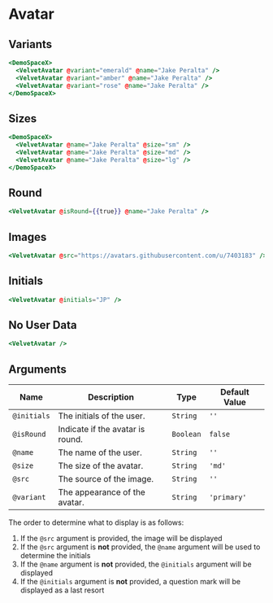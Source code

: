 # Avatar

## Variants

```hbs preview-template
<DemoSpaceX>
  <VelvetAvatar @variant="emerald" @name="Jake Peralta" />
  <VelvetAvatar @variant="amber" @name="Jake Peralta" />
  <VelvetAvatar @variant="rose" @name="Jake Peralta" />
</DemoSpaceX>
```

## Sizes

```hbs preview-template
<DemoSpaceX>
  <VelvetAvatar @name="Jake Peralta" @size="sm" />
  <VelvetAvatar @name="Jake Peralta" @size="md" />
  <VelvetAvatar @name="Jake Peralta" @size="lg" />
</DemoSpaceX>
```

## Round

```hbs preview-template
<VelvetAvatar @isRound={{true}} @name="Jake Peralta" />
```

## Images

```hbs preview-template
<VelvetAvatar @src="https://avatars.githubusercontent.com/u/7403183" />
```

## Initials

```hbs preview-template
<VelvetAvatar @initials="JP" />
```

## No User Data

```hbs preview-template
<VelvetAvatar />
```

## Arguments

| Name        | Description                      | Type      | Default Value |
| ----------- | -------------------------------- | --------- | ------------- |
| `@initials` | The initials of the user.        | `String`  | `''`          |
| `@isRound`  | Indicate if the avatar is round. | `Boolean` | `false`       |
| `@name`     | The name of the user.            | `String`  | `''`          |
| `@size`     | The size of the avatar.          | `String`  | `'md'`        |
| `@src`      | The source of the image.         | `String`  | `''`          |
| `@variant`  | The appearance of the avatar.    | `String`  | `'primary'`   |

The order to determine what to display is as follows:

1. If the `@src` argument is provided, the image will be displayed
1. If the `@src` argument is **not** provided, the `@name` argument will be used to determine the initials
1. If the `@name` argument is **not** provided, the `@initials` argument will be displayed
1. If the `@initials` argument is **not** provided, a question mark will be displayed as a last resort
